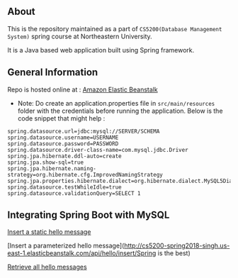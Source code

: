## About
This is the repository maintained as a part of `CS5200(Database Management System)` spring course at Northeastern University.

It is a Java based web application built using Spring framework.

## General Information
Repo is hosted online at : [Amazon Elastic Beanstalk](http://cs5200-spring2018-singh.us-east-1.elasticbeanstalk.com/)

* Note: Do create an application.properties file in `src/main/resources` folder with the credentials before running the application. Below is the code snippet that might help :

```
spring.datasource.url=jdbc:mysql://SERVER/SCHEMA
spring.datasource.username=USERNAME
spring.datasource.password=PASSWORD
spring.datasource.driver-class-name=com.mysql.jdbc.Driver
spring.jpa.hibernate.ddl-auto=create
spring.jpa.show-sql=true
spring.jpa.hibernate.naming-strategy=org.hibernate.cfg.ImprovedNamingStrategy
spring.jpa.properties.hibernate.dialect=org.hibernate.dialect.MySQL5Dialect
spring.datasource.testWhileIdle=true
spring.datasource.validationQuery=SELECT 1
```

## Integrating Spring Boot with MySQL
[Insert a static hello message](http://cs5200-spring2018-singh.us-east-1.elasticbeanstalk.com/api/hello/insert)<br>

[Insert a parameterized hello message](http://cs5200-spring2018-singh.us-east-1.elasticbeanstalk.com/api/hello/insert/Spring is the best)<br>

[Retrieve all hello messages](http://cs5200-spring2018-singh.us-east-1.elasticbeanstalk.com/api/hello/select/all)

